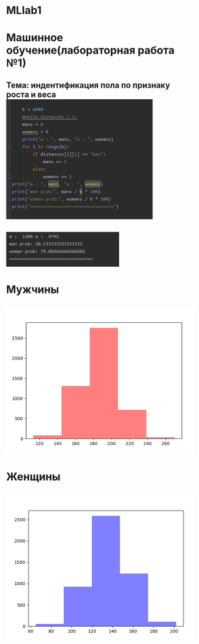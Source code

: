 # MLlab1
Машинное обучение(лабораторная работа №1)
=========
Тема: индентификация пола по признаку роста и веса
![alt text](https://github.com/Kotenka/MLlab1/blob/master/Screenshot_1.png)
---------
![alt text](https://github.com/Kotenka/MLlab1/blob/master/Screenshot_2.png)
---------

# Мужчины

![alt text](https://github.com/Kotenka/MLlab1/blob/master/Screenshot_3.png)
---------

# Женщины

![alt text](https://github.com/Kotenka/MLlab1/blob/master/Screenshot_4.png)
---------
